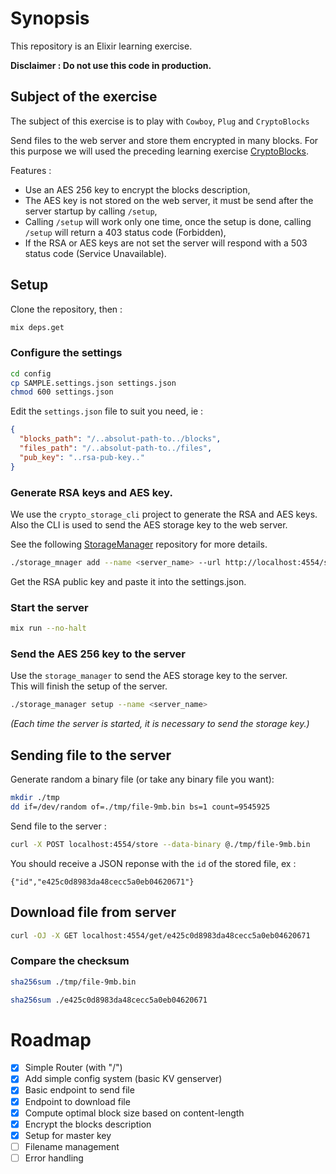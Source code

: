 # Synopsis

This repository is an Elixir learning exercise.

**Disclaimer : Do not use this code in production.**

## Subject of the exercise

The subject of this exercise is to play with `Cowboy`, `Plug` and `CryptoBlocks`

Send files to the web server and store them encrypted in many blocks. For this purpose we will used the preceding learning exercise [CryptoBlocks](https://github.com/odelbos/le-elixir-1-cryptoblocks).

Features :

* Use an AES 256 key to encrypt the blocks description,
* The AES key is not stored on the web server, it must be send after the server startup by calling `/setup`,
* Calling `/setup` will work only one time, once the setup is done, calling `/setup` will return a 403 status code (Forbidden),
* If the RSA or AES keys are not set the server will respond with a 503 status code (Service Unavailable).

## Setup

Clone the repository, then :

```sh
mix deps.get
```

### Configure the settings

```sh
cd config
cp SAMPLE.settings.json settings.json
chmod 600 settings.json
```

Edit the `settings.json` file to suit you need, ie :

```json
{ 
  "blocks_path": "/..absolut-path-to../blocks",
  "files_path": "/..absolut-path-to../files",
  "pub_key": "..rsa-pub-key.."
}
```

### Generate RSA keys and AES key.

We use the `crypto_storage_cli` project to generate the RSA and AES keys.  
Also the CLI is used to send the AES storage key to the web server.

See the following [StorageManager](http://wait.com) repository for more details.

```sh
./storage_mnager add --name <server_name> --url http://localhost:4554/setup
```

Get the RSA public key and paste it into the settings.json.

### Start the server

```sh
mix run --no-halt
```

### Send the AES 256 key to the server

Use the `storage_manager` to send the AES storage key to the server.  
This will finish the setup of the server.

```sh
./storage_manager setup --name <server_name>
```

_(Each time the server is started, it is necessary to send the storage key.)_

## Sending file to the server

Generate random a binary file (or take any binary file you want):

```sh
mkdir ./tmp
dd if=/dev/random of=./tmp/file-9mb.bin bs=1 count=9545925
```

Send file to the server :

```sh
curl -X POST localhost:4554/store --data-binary @./tmp/file-9mb.bin
```

You should receive a JSON reponse with the `id` of the stored file, ex :

```
{"id","e425c0d8983da48cecc5a0eb04620671"}
```

## Download file from server

```sh
curl -OJ -X GET localhost:4554/get/e425c0d8983da48cecc5a0eb04620671
```

### Compare the checksum

```sh
sha256sum ./tmp/file-9mb.bin
```

```sh
sha256sum ./e425c0d8983da48cecc5a0eb04620671
```



# Roadmap

- [X] Simple Router (with "/")
- [X] Add simple config system (basic KV genserver)
- [X] Basic endpoint to send file
- [X] Endpoint to download file
- [X] Compute optimal block size based on content-length
- [X] Encrypt the blocks description
- [X] Setup for master key
- [ ] Filename management
- [ ] Error handling
